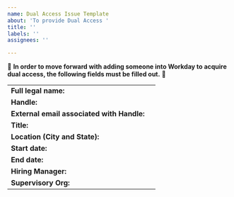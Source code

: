 ```yaml
---
name: Dual Access Issue Template
about: 'To provide Dual Access '
title: ''
labels: ''
assignees: ''

---
```


🔔 **In order to move forward with adding someone into Workday to acquire dual access, the following fields must be filled out.** 🔔 

|||
|----------|---------|
|**Full legal name:**| 
|**Handle:**|
|**External email associated with Handle:**|
|**Title:**|
|**Location (City and State):**|
|**Start date:**|
|**End date:**|
|**Hiring Manager:**|
|**Supervisory Org:**|
